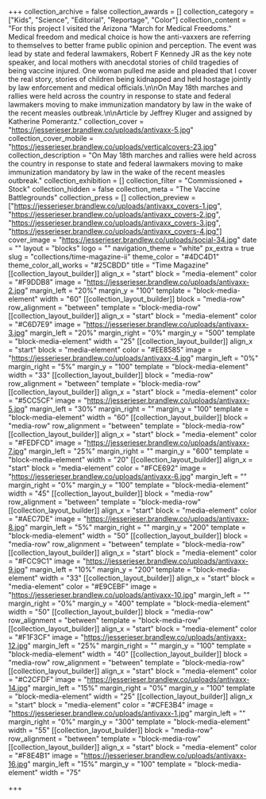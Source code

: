 +++
collection_archive = false
collection_awards = []
collection_category = ["Kids", "Science", "Editorial", "Reportage", "Color"]
collection_content = "For this project I visited the Arizona “March for Medical Freedoms.” Medical freedom and medical choice is how the anti-vaxxers are referring to themselves to better frame public opinion and perception. The event was lead by state and federal lawmakers, Robert F Kennedy JR as the key note speaker, and local mothers with anecdotal stories of child tragedies of being vaccine injured. One woman pulled me aside and pleaded that I cover the real story, stories of children being kidnapped and held hostage jointly by law enforcement and medical officials.\n\nOn May 18th marches and rallies were held across the country in response to state and federal lawmakers moving to make immunization mandatory by law in the wake of the recent measles outbreak.\n\nArticle by Jeffrey Kluger and assigned by Katherine Pomerantz."
collection_cover = "https://jesserieser.brandlew.co/uploads/antivaxx-5.jpg"
collection_cover_mobile = "https://jesserieser.brandlew.co/uploads/verticalcovers-23.jpg"
collection_description = "On May 18th marches and rallies were held across the country in response to state and federal lawmakers moving to make immunization mandatory by law in the wake of the recent measles outbreak."
collection_exhibition = []
collection_filter = "Commissioned + Stock"
collection_hidden = false
collection_meta = "The Vaccine Battlegrounds"
collection_press = []
collection_preview = ["https://jesserieser.brandlew.co/uploads/antivaxx_covers-1.jpg", "https://jesserieser.brandlew.co/uploads/antivaxx_covers-2.jpg", "https://jesserieser.brandlew.co/uploads/antivaxx_covers-3.jpg", "https://jesserieser.brandlew.co/uploads/antivaxx_covers-4.jpg"]
cover_image = "https://jesserieser.brandlew.co/uploads/social-34.jpg"
date = ""
layout = "blocks"
logo = ""
navigation_theme = "white"
px_extra = true
slug = "collections/time-magazine-ii"
theme_color = "#4DC4D1"
theme_color_all_works = "#25CBDD"
title = "Time Magazine"
[[collection_layout_builder]]
align_x = "start"
block = "media-element"
color = "#F9DDB8"
image = "https://jesserieser.brandlew.co/uploads/antivaxx-2.jpg"
margin_left = "20%"
margin_y = "100"
template = "block-media-element"
width = "60"
[[collection_layout_builder]]
block = "media-row"
row_alignment = "between"
template = "block-media-row"
[[collection_layout_builder]]
align_x = "start"
block = "media-element"
color = "#C6D7E9"
image = "https://jesserieser.brandlew.co/uploads/antivaxx-3.jpg"
margin_left = "20%"
margin_right = "0%"
margin_y = "500"
template = "block-media-element"
width = "25"
[[collection_layout_builder]]
align_x = "start"
block = "media-element"
color = "#EE8585"
image = "https://jesserieser.brandlew.co/uploads/antivaxx-4.jpg"
margin_left = "0%"
margin_right = "5%"
margin_y = "100"
template = "block-media-element"
width = "33"
[[collection_layout_builder]]
block = "media-row"
row_alignment = "between"
template = "block-media-row"
[[collection_layout_builder]]
align_x = "start"
block = "media-element"
color = "#5CC5CF"
image = "https://jesserieser.brandlew.co/uploads/antivaxx-5.jpg"
margin_left = "30%"
margin_right = ""
margin_y = "100"
template = "block-media-element"
width = "60"
[[collection_layout_builder]]
block = "media-row"
row_alignment = "between"
template = "block-media-row"
[[collection_layout_builder]]
align_x = "start"
block = "media-element"
color = "#FEDFCD"
image = "https://jesserieser.brandlew.co/uploads/antivaxx-7.jpg"
margin_left = "25%"
margin_right = ""
margin_y = "600"
template = "block-media-element"
width = "20"
[[collection_layout_builder]]
align_x = "start"
block = "media-element"
color = "#FCE692"
image = "https://jesserieser.brandlew.co/uploads/antivaxx-6.jpg"
margin_left = ""
margin_right = "0%"
margin_y = "100"
template = "block-media-element"
width = "45"
[[collection_layout_builder]]
block = "media-row"
row_alignment = "between"
template = "block-media-row"
[[collection_layout_builder]]
align_x = "start"
block = "media-element"
color = "#AEC7DE"
image = "https://jesserieser.brandlew.co/uploads/antivaxx-8.jpg"
margin_left = "5%"
margin_right = ""
margin_y = "200"
template = "block-media-element"
width = "50"
[[collection_layout_builder]]
block = "media-row"
row_alignment = "between"
template = "block-media-row"
[[collection_layout_builder]]
align_x = "start"
block = "media-element"
color = "#FCC9C1"
image = "https://jesserieser.brandlew.co/uploads/antivaxx-9.jpg"
margin_left = "10%"
margin_y = "200"
template = "block-media-element"
width = "33"
[[collection_layout_builder]]
align_x = "start"
block = "media-element"
color = "#E9CEBF"
image = "https://jesserieser.brandlew.co/uploads/antivaxx-10.jpg"
margin_left = ""
margin_right = "0%"
margin_y = "400"
template = "block-media-element"
width = "50"
[[collection_layout_builder]]
block = "media-row"
row_alignment = "between"
template = "block-media-row"
[[collection_layout_builder]]
align_x = "start"
block = "media-element"
color = "#F1F3CF"
image = "https://jesserieser.brandlew.co/uploads/antivaxx-12.jpg"
margin_left = "25%"
margin_right = ""
margin_y = "100"
template = "block-media-element"
width = "40"
[[collection_layout_builder]]
block = "media-row"
row_alignment = "between"
template = "block-media-row"
[[collection_layout_builder]]
align_x = "start"
block = "media-element"
color = "#C2CFDF"
image = "https://jesserieser.brandlew.co/uploads/antivaxx-14.jpg"
margin_left = "15%"
margin_right = "0%"
margin_y = "100"
template = "block-media-element"
width = "25"
[[collection_layout_builder]]
align_x = "start"
block = "media-element"
color = "#CFE3B4"
image = "https://jesserieser.brandlew.co/uploads/antivaxx-1.jpg"
margin_left = ""
margin_right = "0%"
margin_y = "300"
template = "block-media-element"
width = "55"
[[collection_layout_builder]]
block = "media-row"
row_alignment = "between"
template = "block-media-row"
[[collection_layout_builder]]
align_x = "start"
block = "media-element"
color = "#F8E4B1"
image = "https://jesserieser.brandlew.co/uploads/antivaxx-16.jpg"
margin_left = "15%"
margin_y = "100"
template = "block-media-element"
width = "75"

+++
